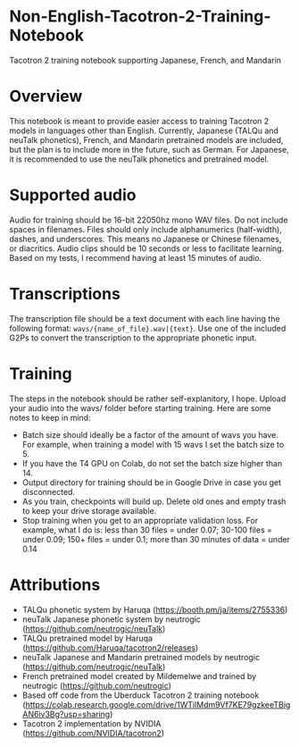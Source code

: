 # Non-English-Tacotron-2-Training-Notebook
Tacotron 2 training notebook supporting Japanese, French, and Mandarin
# Overview
This notebook is meant to provide easier access to training Tacotron 2 models in languages other than English. Currently, Japanese (TALQu and neuTalk phonetics), French, and Mandarin pretrained models are included, but the plan is to include more in the future, such as German. For Japanese, it is recommended to use the neuTalk phonetics and pretrained model.
# Supported audio
Audio for training should be 16-bit 22050hz mono WAV files. Do not include spaces in filenames. Files should only include alphanumerics (half-width), dashes, and underscores. This means no Japanese or Chinese filenames, or diacritics. Audio clips should be 10 seconds or less to facilitate learning. Based on my tests, I recommend having at least 15 minutes of audio.
# Transcriptions
The transcription file should be a text document with each line having the following format: `wavs/{name_of_file}.wav|{text}`. Use one of the included G2Ps to convert the transcription to the appropriate phonetic input.
# Training
The steps in the notebook should be rather self-explanitory, I hope. Upload your audio into the wavs/ folder before starting training. Here are some notes to keep in mind:
- Batch size should ideally be a factor of the amount of wavs you have. For example, when training a model with 15 wavs I set the batch size to 5.
- If you have the T4 GPU on Colab, do not set the batch size higher than 14.
- Output directory for training should be in Google Drive in case you get disconnected.
- As you train, checkpoints will build up. Delete old ones and empty trash to keep your drive storage available.
- Stop training when you get to an appropriate validation loss. For example, what I do is: less than 30 files = under 0.07; 30-100 files = under 0.09; 150+ files = under 0.1; more than 30 minutes of data = under 0.14
# Attributions
- TALQu phonetic system by Haruqa (https://booth.pm/ja/items/2755336)
- neuTalk Japanese phonetic system by neutrogic (https://github.com/neutrogic/neuTalk)
- TALQu pretrained model by Haruqa (https://github.com/Haruqa/tacotron2/releases)
- neuTalk Japanese and Mandarin pretrained models by neutrogic (https://github.com/neutrogic/neuTalk)
- French pretrained model created by Mildemelwe and trained by neutrogic (https://github.com/neutrogic)
- Based off code from the Uberduck Tacotron 2 training notebook (https://colab.research.google.com/drive/1WTilMdm9Vf7KE79gzkeeTBigAN6iv3Bg?usp=sharing)
- Tacotron 2 implementation by NVIDIA (https://github.com/NVIDIA/tacotron2)
